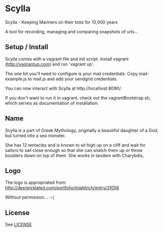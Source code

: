 Scylla
======
Scylla - Keeping Mariners on their toes for 10,000 years

A tool for recording, managing and comparing snapshots of urls...

Setup / Install
---------------
Scylla comes with a vagrant file and init script. Install vagrant (http://vagrantup.com) and run 'vagrant up'.

The one bit you'll need to configure is your mail credentials.
Copy mail-example.js to mail.js and add your sendgrid credentials.

You can now interact with Scylla at http://localhost:8090/

If you don't want to run it in vagrant, check out the vagrantBootstrap.sh, which serves as documentation of installation.




Name
-----------
Scylla is a part of Greek Mythology, originally a beautiful daughter of a God, but turned into a sea monster.

She has 12 tentacles and is known to sit high up on a cliff and wait for sailors to sail close enough so that she
can snatch them up or throw boulders down on top of them. She works in tandem with Charybdis,

Logo
-----------
The logo is appropriated from:
http://designrelated.com/portfolio/mjaldrich/entry/31056

Without permission... :-(


License
-------
See [LICENSE][]

[LICENSE]: LICENSE.md
